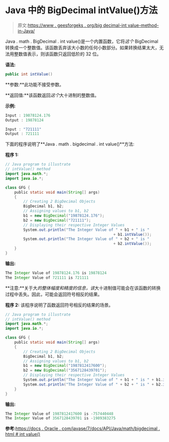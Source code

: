 # Java 中的 BigDecimal intValue()方法

> 原文:[https://www . geesforgeks . org/big decimal-int value-method-in-Java/](https://www.geeksforgeeks.org/bigdecimal-intvalue-method-in-java/)

Java . math . BigDecimal . int value()是一个内置函数，它将*这个* BigDecimal 转换成一个整数值。该函数丢弃该大小数的任何小数部分。如果转换结果太大，无法用整数值表示，则该函数只返回低阶的 32 位。

**语法:**

```java
public int intValue()
```

**参数:**此功能不接受参数。

**返回值:**该函数返回*这个*大十进制的整数值。

**示例:**

```java
Input : 19878124.176
Output : 19878124

Input : "721111"
Output : 721111

```

下面的程序说明了**Java . math . bigdecimal . int value()**方法:

**程序 1:**

```java
// Java program to illustrate
// intValue() method
import java.math.*;
import java.io.*;

class GFG {
    public static void main(String[] args)
    {
        // Creating 2 BigDecimal Objects
        BigDecimal b1, b2;
        // Assigning values to b1, b2
        b1 = new BigDecimal("19878124.176");
        b2 = new BigDecimal("721111");
        // Displaying their respective Integer Values
        System.out.println("The Integer Value of " + b1 + " is " 
                                                + b1.intValue());
        System.out.println("The Integer Value of " + b2 + " is "
                                                + b2.intValue());
    }
}
```

**输出:**

```java
The Integer Value of 19878124.176 is 19878124
The Integer Value of 721111 is 721111

```

**注意:**关于大*的整体幅度和精度的信息，该*大十进制值可能会在该函数的转换过程中丢失。因此，可能会返回符号相反的结果。

**程序 2:** 该程序说明了函数返回符号相反的结果的场景。

```java
// Java program to illustrate
// intValue() method
import java.math.*;
import java.io.*;

class GFG {
    public static void main(String[] args)
    {
        // Creating 2 BigDecimal Objects
        BigDecimal b1, b2;
        // Assigning values to b1, b2
        b1 = new BigDecimal("1987812417600");
        b2 = new BigDecimal("3567128439701");
        // Displaying their respective Integer Values
        System.out.println("The Integer Value of " + b1 + " is " + b1.intValue());
        System.out.println("The Integer Value of " + b2 + " is " + b2.intValue());
    }
}
```

**输出:**

```java
The Integer Value of 1987812417600 is -757440448
The Integer Value of 3567128439701 is -1989383275

```

**参考:**[https://docs . Oracle . com/javase/7/docs/API/Java/math/bigdecimal . html # int value()](https://docs.oracle.com/javase/7/docs/api/java/math/BigDecimal.html#intValue())